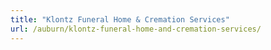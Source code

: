 ```yaml
---
title: "Klontz Funeral Home & Cremation Services"
url: /auburn/klontz-funeral-home-and-cremation-services/
---
```

